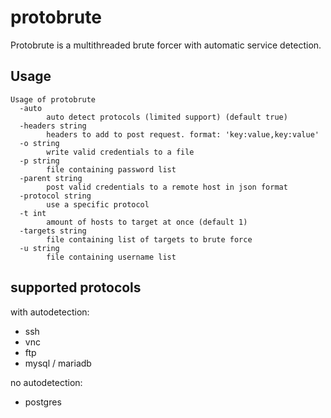 # protobrute
Protobrute is a multithreaded brute forcer with automatic service detection.
## Usage
```
Usage of protobrute
  -auto
        auto detect protocols (limited support) (default true)
  -headers string
        headers to add to post request. format: 'key:value,key:value'
  -o string
        write valid credentials to a file
  -p string
        file containing password list
  -parent string
        post valid credentials to a remote host in json format
  -protocol string
        use a specific protocol
  -t int
        amount of hosts to target at once (default 1)
  -targets string
        file containing list of targets to brute force
  -u string
        file containing username list
```

## supported protocols
with autodetection:
- ssh
- vnc
- ftp
- mysql / mariadb
  
no autodetection:
- postgres
